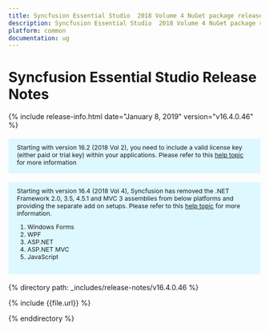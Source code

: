 ```yaml
---
title: Syncfusion Essential Studio  2018 Volume 4 NuGet package release  Release Notes  
description: Syncfusion Essential Studio  2018 Volume 4 NuGet package release  Release Notes  
platform: common
documentation: ug
---
```


# Syncfusion Essential Studio  Release Notes  

{% include release-info.html date="January 8, 2019"  version="v16.4.0.46" %} 


<style>
#license {
    font-size: .88em!important;
margin-top: 1.5em;     margin-bottom: 1.5em;
    background-color: #def8ff;
    padding: 10px 17px 14px;
}
</style>

<div id="license">
Starting with version 16.2 (2018 Vol 2), you need to include a valid license key (either paid or trial key) within your applications. 
Please refer to this <a href="/common/essential-studio/licensing/license-key">help topic</a> for more information 
</div>

<div id="license">
Starting with version 16.4 (2018 Vol 4), Syncfusion has removed the .NET Framework 2.0, 3.5, 4.5.1 and MVC 3 assemblies from below platforms and providing the separate add on setups.  
Please refer to this <a href="/common/essential-studio/installation/essential-studio-platform-framework-add-ons">help topic</a> for more information.

<ol>
<li>Windows Forms</li> 
<li>WPF</li> 
<li>ASP.NET</li>  
<li>ASP.NET MVC</li> 
<li>JavaScript</li> 
</ol>

</div>


{% directory path: _includes/release-notes/v16.4.0.46 %}

{% include {{file.url}} %}

{% enddirectory %}